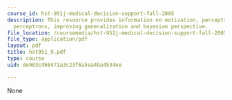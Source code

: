 ```yaml
---
course_id: hst-951j-medical-decision-support-fall-2005
description: This resource provides information on motivation, perceptrons, multilayer
  perceptrons, improving generalization and bayesian perspective.
file_location: /coursemedia/hst-951j-medical-decision-support-fall-2005/de903cd68471a3c23f6a5ea4ba4534ee_hst951_9.pdf
file_type: application/pdf
layout: pdf
title: hst951_9.pdf
type: course
uid: de903cd68471a3c23f6a5ea4ba4534ee

---
```

None